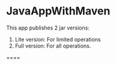 # JavaAppWithMaven

This app publishes 2 jar versions:
1. Lite version: For limited operations
2. Full version: For all operations.


====
